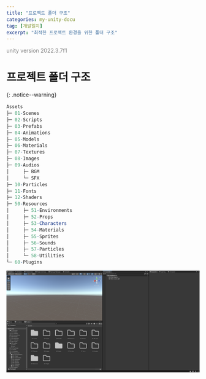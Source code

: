 ```yaml
---
title: "프로젝트 폴더 구조"
categories: my-unity-docu
tag: [개발일지]
excerpt: "최적한 프로젝트 환경을 위한 폴더 구조"
---
```





<span style="color:gray">unity version 2022.3.7f1</span>




# 프로젝트 폴더 구조
{: .notice--warning}

```mathematica
Assets
├─ 01-Scenes
├─ 02-Scripts
├─ 03-Prefabs
├─ 04-Animations
├─ 05-Models
├─ 06-Materials
├─ 07-Textures
├─ 08-Images
├─ 09-Audios
│     ├─ BGM
│     └─ SFX
├─ 10-Particles
├─ 11-Fonts
├─ 12-Shaders
├─ 50-Resources
│     ├─ 51-Environments
│     ├─ 52-Props
│     ├─ 53-Characters
│     ├─ 54-Materials
│     ├─ 55-Sprites
│     ├─ 56-Sounds
│     ├─ 57-Particles
│     └─ 58-Utilities
└─ 60-Plugins
```

<img src="/img/my-unity-docu/project-folder-structure.png"/>